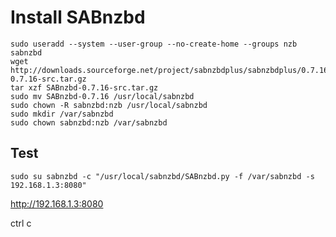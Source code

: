 # Install SABnzbd

    sudo useradd --system --user-group --no-create-home --groups nzb sabnzbd
    wget http://downloads.sourceforge.net/project/sabnzbdplus/sabnzbdplus/0.7.16/SABnzbd-0.7.16-src.tar.gz
    tar xzf SABnzbd-0.7.16-src.tar.gz
    sudo mv SABnzbd-0.7.16 /usr/local/sabnzbd
    sudo chown -R sabnzbd:nzb /usr/local/sabnzbd
    sudo mkdir /var/sabnzbd
    sudo chown sabnzbd:nzb /var/sabnzbd

## Test

    sudo su sabnzbd -c "/usr/local/sabnzbd/SABnzbd.py -f /var/sabnzbd -s 192.168.1.3:8080"

http://192.168.1.3:8080

ctrl c
